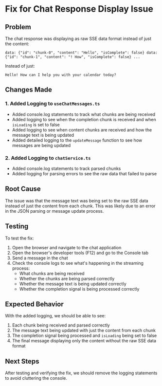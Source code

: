 # Fix for Chat Response Display Issue

## Problem
The chat response was displaying as raw SSE data format instead of just the content:
```
data: {"id": "chunk-0", "content": "Hello", "isComplete": false} data: {"id": "chunk-1", "content": "! How", "isComplete": false} ...
```

Instead of just:
```
Hello! How can I help you with your calendar today?
```

## Changes Made

### 1. Added Logging to `useChatMessages.ts`
- Added console.log statements to track what chunks are being received
- Added logging to see when the completion chunk is received and when `isLoading` is set to false
- Added logging to see when content chunks are received and how the message text is being updated
- Added detailed logging to the `updateMessage` function to see how messages are being updated

### 2. Added Logging to `chatService.ts`
- Added console.log statements to track parsed chunks
- Added logging for parsing errors to see the raw data that failed to parse

## Root Cause
The issue was that the message text was being set to the raw SSE data instead of just the content from each chunk. This was likely due to an error in the JSON parsing or message update process.

## Testing
To test the fix:
1. Open the browser and navigate to the chat application
2. Open the browser's developer tools (F12) and go to the Console tab
3. Send a message in the chat
4. Check the console logs to see what's happening in the streaming process:
   - What chunks are being received
   - Whether the chunks are being parsed correctly
   - Whether the message text is being updated correctly
   - Whether the completion signal is being processed correctly

## Expected Behavior
With the added logging, we should be able to see:
1. Each chunk being received and parsed correctly
2. The message text being updated with just the content from each chunk
3. The completion signal being processed and `isLoading` being set to false
4. The final message displaying only the content without the raw SSE data format

## Next Steps
After testing and verifying the fix, we should remove the logging statements to avoid cluttering the console.
